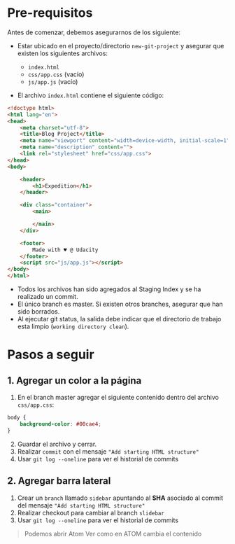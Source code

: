 # Pre-requisitos
Antes de comenzar, debemos asegurarnos de los siguiente:

 - Estar ubicado en el proyecto/directorio `new-git-project` y asegurar que existen los siguientes archivos:

    -   `index.html`
    -   `css/app.css` (vacío)
    -   `js/app.js` (vacío)

 - El archivo `index.html` contiene el siguiente código:

```html
<!doctype html>
<html lang="en">
<head>
    <meta charset="utf-8">
    <title>Blog Project</title>
    <meta name="viewport" content="width=device-width, initial-scale=1">
    <meta name="description" content="">
    <link rel="stylesheet" href="css/app.css">
</head>
<body>

    <header>
        <h1>Expedition</h1>
    </header>

    <div class="container">
        <main>

        </main>
    </div>

    <footer>
        Made with ♥ @ Udacity
    </footer>
    <script src="js/app.js"></script>
</body>
</html>
```

 - Todos los archivos han sido agregados al Staging Index y se ha realizado un commit.
 - El único branch es master. Si existen otros branches, asegurar que han sido borrados.
 - Al ejecutar git status, la salida debe indicar que el directorio de trabajo esta limpio (`working directory clean`).

# Pasos a seguir

## 1. Agregar un color a la página

1. En el branch master agregar el siguiente contenido dentro del archivo `css/app.css`:

```css
body {
    background-color: #00cae4;
}
```

2. Guardar el archivo y cerrar.
1. Realizar `commit`  con el mensaje `"Add starting HTML structure"`
1. Usar `git log --oneline` para ver el historial de commits

## 2. Agregar barra lateral

1. Crear un `branch` llamado `sidebar` apuntando al **SHA** asociado al commit del mensaje `"Add starting HTML structure"`
2. Realizar checkout para cambiar al branch `slidebar`
3. Usar `git log --oneline` para ver el historial de commits

> Podemos abrir Atom Ver como en ATOM cambia el contenido

<!--stackedit_data:
eyJoaXN0b3J5IjpbLTE2NjQ3MjkyOTMsMTE2MTUyMzczOCwxOD
kzODI5OTIzXX0=
-->